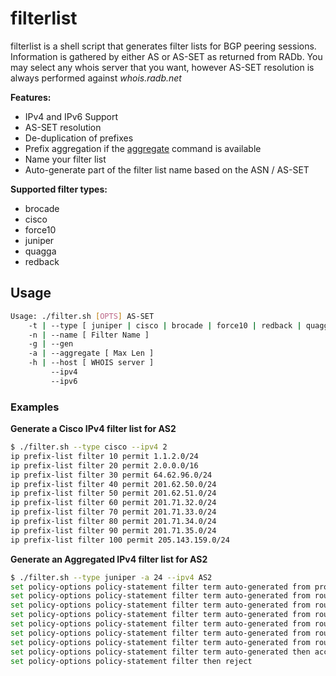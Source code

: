 # filterlist

filterlist is a shell script that generates filter lists for BGP peering
sessions. Information is gathered by either AS or AS-SET as returned from RADb.
You may select any whois server that you want, however AS-SET resolution is
always performed against *whois.radb.net*

**Features:**
* IPv4 and IPv6 Support
* AS-SET resolution
* De-duplication of prefixes
* Prefix aggregation if the [aggregate](http://freecode.com/projects/aggregate/) command is available
* Name your filter list
* Auto-generate part of the filter list name based on the ASN / AS-SET

**Supported filter types:**
* brocade
* cisco
* force10
* juniper
* quagga
* redback


## Usage

```bash
Usage: ./filter.sh [OPTS] AS-SET
    -t | --type [ juniper | cisco | brocade | force10 | redback | quagga ]
    -n | --name [ Filter Name ]
    -g | --gen
    -a | --aggregate [ Max Len ]
    -h | --host [ WHOIS server ]
         --ipv4
         --ipv6
```


### Examples

**Generate a Cisco IPv4 filter list for AS2**
```bash
$ ./filter.sh --type cisco --ipv4 2
ip prefix-list filter 10 permit 1.1.2.0/24
ip prefix-list filter 20 permit 2.0.0.0/16
ip prefix-list filter 30 permit 64.62.96.0/24
ip prefix-list filter 40 permit 201.62.50.0/24
ip prefix-list filter 50 permit 201.62.51.0/24
ip prefix-list filter 60 permit 201.71.32.0/24
ip prefix-list filter 70 permit 201.71.33.0/24
ip prefix-list filter 80 permit 201.71.34.0/24
ip prefix-list filter 90 permit 201.71.35.0/24
ip prefix-list filter 100 permit 205.143.159.0/24
```

**Generate an Aggregated IPv4 filter list for AS2**
```bash
$ ./filter.sh --type juniper -a 24 --ipv4 AS2
set policy-options policy-statement filter term auto-generated from protocol bgp
set policy-options policy-statement filter term auto-generated from route-filter 1.1.2.0/24 upto /24
set policy-options policy-statement filter term auto-generated from route-filter 2.0.0.0/16 upto /24
set policy-options policy-statement filter term auto-generated from route-filter 64.62.96.0/24 upto /24
set policy-options policy-statement filter term auto-generated from route-filter 201.62.50.0/23 upto /24
set policy-options policy-statement filter term auto-generated from route-filter 201.71.32.0/22 upto /24
set policy-options policy-statement filter term auto-generated from route-filter 205.143.159.0/24 upto /24
set policy-options policy-statement filter term auto-generated then accept
set policy-options policy-statement filter then reject
```

